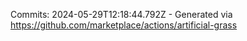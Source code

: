 Commits: 2024-05-29T12:18:44.792Z - Generated via https://github.com/marketplace/actions/artificial-grass
<br>
